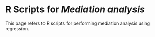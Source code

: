 # R Scripts for <em> Mediation  analysis</em>

This page refers to R scripts for performing mediation analysis using regression.
